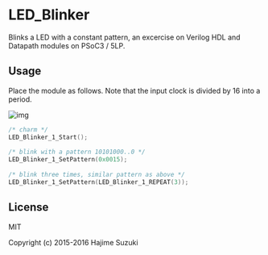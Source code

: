 # LED_Blinker

Blinks a LED with a constant pattern, an excercise on Verilog HDL and Datapath modules on  PSoC3 / 5LP.

## Usage

Place the module as follows. Note that the input clock is divided by 16 into a period.

![img](https://github.com/ocxtal/ledblinker/blob/master/sch.png)

```C
/* charm */
LED_Blinker_1_Start();
	
/* blink with a pattern 10101000..0 */
LED_Blinker_1_SetPattern(0x0015);
	
/* blink three times, similar pattern as above */
LED_Blinker_1_SetPattern(LED_Blinker_1_REPEAT(3));
```

## License

MIT

Copyright (c) 2015-2016 Hajime Suzuki